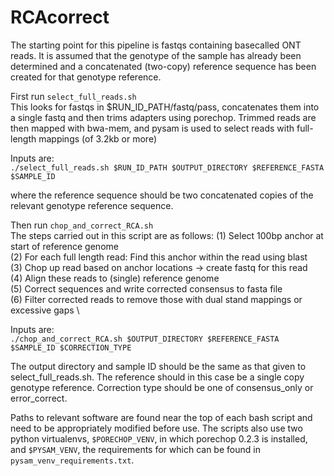 # RCAcorrect

The starting point for this pipeline is fastqs containing basecalled ONT reads.
It is assumed that the genotype of the sample has already been determined and a concatenated (two-copy) reference sequence has been created for that genotype reference.

First run `select_full_reads.sh `\
This looks for fastqs in $RUN_ID_PATH/fastq/pass, concatenates them into a single fastq and then trims adapters using porechop. 
Trimmed reads are then mapped with bwa-mem, and pysam is used to select reads with full-length mappings (of 3.2kb or more)

Inputs are:\
`./select_full_reads.sh $RUN_ID_PATH $OUTPUT_DIRECTORY $REFERENCE_FASTA $SAMPLE_ID`

where the reference sequence should be two concatenated copies of the relevant genotype reference sequence.

Then run `chop_and_correct_RCA.sh` \
The steps carried out in this script are as follows:
(1) Select 100bp anchor at start of reference genome \
(2) For each full length read: Find this anchor within the read using blast \
(3)   Chop up read based on anchor locations -> create fastq for this read \
(4)   Align these reads to (single) reference genome \
(5)   Correct sequences and write corrected consensus to fasta file \
(6) Filter corrected reads to remove those with dual stand mappings or excessive gaps \

Inputs are:\
`./chop_and_correct_RCA.sh $OUTPUT_DIRECTORY $REFERENCE_FASTA $SAMPLE_ID $CORRECTION_TYPE`

The output directory and sample ID should be the same as that given to select_full_reads.sh. The reference should in this case be a single copy genotype reference.
Correction type should be one of consensus_only or error_correct.

Paths to relevant software are found near the top of each bash script and need to be appropriately modified before use.
The scripts also use two python virtualenvs, `$PORECHOP_VENV`, in which porechop 0.2.3 is installed, and `$PYSAM_VENV`, the requirements for which can be found in `pysam_venv_requirements.txt`.

